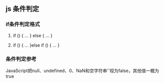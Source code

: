 ## js 条件判定

### if条件判定格式
1. if () {
  ...
} else {
  ...
}

2. if () {
  ...
}else if () {
  ...
}

### 条件判定参考
JavaScript把null、undefined、0、NaN和空字符串''视为false，其他值一概为true

